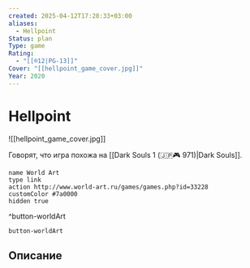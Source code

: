 ```yaml
---
created: 2025-04-12T17:28:33+03:00
aliases:
  - Hellpoint
Status: plan
Type: game
Rating:
  - "[[®️12|PG-13]]"
Cover: "[[hellpoint_game_cover.jpg]]"
Year: 2020
---
```


# Hellpoint

![[hellpoint_game_cover.jpg]]

Говорят, что игра похожа на [[Dark Souls 1 (🇯🇵🎮 971)|Dark Souls]].

```button
name World Art
type link
action http://www.world-art.ru/games/games.php?id=33228
customColor #7a0000
hidden true
```
^button-worldArt



`button-worldArt`

## Описание


